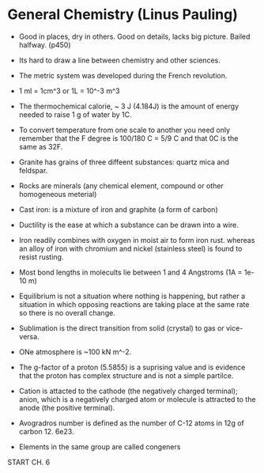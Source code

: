 # General Chemistry (Linus Pauling)

- Good in places, dry in others. Good on details, lacks big picture. Bailed halfway. (p450)

- Its hard to draw a line between chemistry and other sciences.

- The metric system was developed during the French revolution.

- 1 ml = 1cm^3 or 1L = 10^-3 m^3

- The thermochemical calorie, ~ 3 J (4.184J) is the amount of energy needed to raise 1 g of water by 1C.

- To convert temperature from one scale to another you need only remember that the F degree is 100/180 C = 5/9 C and that 0C is the same as 32F.

- Granite has grains of three diffeent substances: quartz mica and feldspar.

- Rocks are minerals (any chemical element, compound or other homogeneous meterial)

- Cast iron: is a mixture of iron and graphite (a form of carbon)

- Ductility is the ease at which a substance can be drawn into a wire.

- Iron readily combines with oxygen in moist air to form iron rust. whereas an alloy of iron with chromium and nickel (stainless steel) is found to resist rusting.

-  Most bond lengths in molecults lie between 1 and 4 Angstroms (1A = 1e-10 m)

- Equilibrium is not a situation where nothing is happening, but rather a situation in which opposing reactions are taking place at the same rate so there is no overall change.

- Sublimation is the direct transition from solid (crystal) to gas or vice-versa.

- ONe atmosphere is ~100 kN m^-2.

- The g-factor of a proton (5.5855) is a suprising value and is evidence that the proton has complex structure and is not a simple partilce.

- Cation is attacted to the cathode (the negatively charged terminal); anion, which is a negatively charged atom or molecule is attracted to the anode (the positive terminal).

- Avogradros number is defined as the number of C-12 atoms in 12g of carbon 12.  6e23.

- Elements in the same group are called congeners

START CH. 6 
